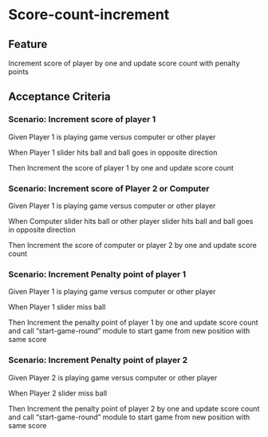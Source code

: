 # Score-count-increment

## Feature

Increment score of player by one and update score
count with penalty points

## Acceptance Criteria

### Scenario: Increment score of player 1

Given Player 1 is playing game versus computer or other player

When Player 1 slider hits ball and ball goes in opposite direction

Then Increment the score of player 1 by one and update score count

### Scenario: Increment score of Player 2 or Computer

Given Player 1 is playing game versus computer or other player

When Computer slider hits ball or other player slider hits ball
and ball goes in opposite direction

Then Increment the score of computer or player 2 by one and update score count

### Scenario: Increment Penalty point of player 1

Given Player 1 is playing game versus computer or other player

When Player 1 slider miss ball

Then Increment the penalty point of player 1 by one and update score
count and call “start-game-round” module to start game from new position with same score

### Scenario: Increment Penalty point of player 2

Given Player 2 is playing game versus computer or other player

When Player 2 slider miss ball

Then Increment the penalty point of player 2 by one and update score count and
call “start-game-round” module to start game from new position with same score
